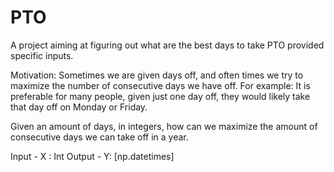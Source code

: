 # PTO
A project aiming at figuring out what are the best days to take PTO provided specific inputs.

Motivation: Sometimes we are given days off, and often times we try to maximize the number of consecutive days we have off. For example: It is preferable for many people, given just one day off, they would likely take that day off on Monday or Friday. 

Given an amount of days, in integers, how can we maximize the amount of consecutive days we can take off in a year. 

Input - X : Int
Output - Y: [np.datetimes]
